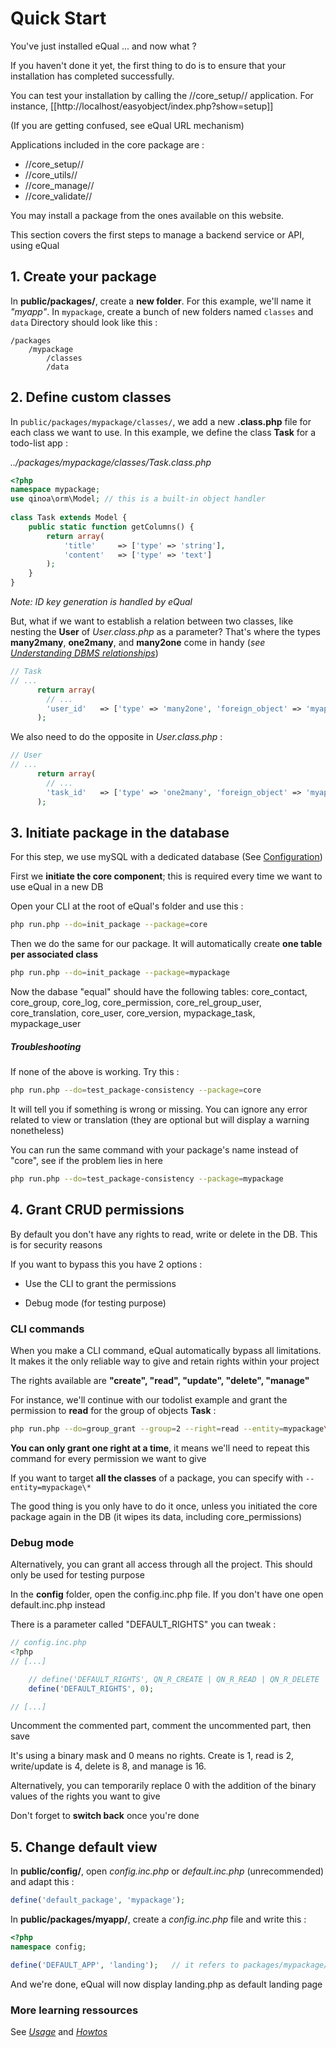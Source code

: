 # Quick Start



You've just installed eQual ... and now what ?

If you haven't done it yet, the first thing to do is to ensure that your installation has completed successfully.

You can test your installation by calling the //core_setup// application. For instance, [[http://localhost/easyobject/index.php?show=setup]]

(If you are getting confused, see eQual URL mechanism) 


Applications included in the core package are : 
  * //core_setup//
  * //core_utils//
  * //core_manage//
  * //core_validate//

You may install a package from the ones available on this website.





This section covers the first steps to manage a backend service or API, using eQual



## 1. Create your package

In **public/packages/**, create a **new folder**. For this example, we'll name it *"myapp"*.
In `mypackage`, create a bunch of new folders named `classes` and `data`
Directory should look like this :

```
/packages
    /mypackage
        /classes
        /data
```



## 2. Define custom classes

In `public/packages/mypackage/classes/`, we add a new **.class.php** file for each class we want to use. 
In this example, we define the class **Task** for a todo-list app :

*../packages/mypackage/classes/Task.class.php*

```php
<?php  
namespace mypackage;
use qinoa\orm\Model; // this is a built-in object handler
    
class Task extends Model {
    public static function getColumns() {
        return array(
            'title'     => ['type' => 'string'],
            'content'   => ['type' => 'text']
        );
    }
}
```

*Note: ID key generation is handled by eQual*

But, what if we want to establish a relation between two classes, like nesting the **User** of *User.class.php* as a parameter?
That's where the types **many2many**, **one2many**, and **many2one** come in handy (*see [Understanding DBMS relationships](https://afteracademy.com/blog/what-are-the-different-types-of-relationships-in-dbms)*)

```php
// Task
// ...
      return array(
        // ...
        'user_id'	=> ['type' => 'many2one', 'foreign_object' => 'myapp\User']
      );
```

We also need to do the opposite in *User.class.php* :

```php
// User
// ...
      return array(
        // ...
        'task_id'	=> ['type' => 'one2many', 'foreign_object' => 'myapp\Task']
      );
```



## 3. Initiate package in the database

For this step, we use mySQL with a dedicated database (See [Configuration](configuration.md))

First we **initiate the core component**; this is required every time we want to use eQual in a new DB

Open your CLI at the root of eQual's folder and use this :

```bash
php run.php --do=init_package --package=core
```

Then we do the same for our package. It will automatically create **one table per associated class**

```bash
php run.php --do=init_package --package=mypackage
```

Now the dabase "equal" should have the following tables: core_contact, core_group, core_log, core_permission, core_rel_group_user, core_translation, core_user, core_version, mypackage_task, mypackage_user

##### Troubleshooting

If none of the above is working. Try this :

```bash
php run.php --do=test_package-consistency --package=core
```

It will tell you if something is wrong or missing. You can ignore any error related to view or translation (they are optional but will display a warning nonetheless)

You can run the same command with your package's name instead of "core", see if the problem lies in here

```bash
php run.php --do=test_package-consistency --package=mypackage
```



## 4. Grant CRUD permissions

By default you don't have any rights to read, write or delete in the DB. This is for security reasons

If you want to bypass this you have 2 options :

- Use the CLI to grant the permissions

- Debug mode (for testing purpose)

### CLI commands

When you make a CLI command, eQual automatically bypass all limitations. It makes it the only reliable way to give and retain rights within your project

The rights available are **"create", "read", "update", "delete", "manage"**

For instance, we'll continue with our todolist example and grant the permission to **read** for the group of objects **Task** :

```bash
php run.php --do=group_grant --group=2 --right=read --entity=mypackage\Task
```

**You can only grant one right at a time**, it means we'll need to repeat this command for every permission we want to give

If you want to target **all the classes** of a package, you can specify with ``` --entity=mypackage\* ```


The good thing is you only have to do it once, unless you initiated the core package again in the DB (it wipes its data, including core_permissions)

### Debug mode

Alternatively, you can grant all access through all the project. This should only be used for testing purpose

In the **config** folder, open the config.inc.php file. If you don't have one open default.inc.php instead

There is a parameter called "DEFAULT_RIGHTS" you can tweak :

```php
// config.inc.php
<?php
// [...]

    // define('DEFAULT_RIGHTS', QN_R_CREATE | QN_R_READ | QN_R_DELETE | QN_R_WRITE);
    define('DEFAULT_RIGHTS', 0);

// [...]
```

Uncomment the commented part, comment the uncommented part, then save

It's using a binary mask and 0 means no rights. Create is 1, read is 2, write/update is 4, delete is 8, and manage is 16.

Alternatively, you can temporarily replace 0 with the addition of the binary values of the rights you want to give

Don't forget to **switch back** once you're done



## 5. Change default view

In **public/config/**, open *config.inc.php* or *default.inc.php* (unrecommended) and adapt this :

```php
define('default_package', 'mypackage');
```

In **public/packages/myapp/**, create a *config.inc.php* file and write this :

```php
<?php
namespace config;

define('DEFAULT_APP', 'landing');	// it refers to packages/mypackage/apps/landing.php
```

And we're done, eQual will now display landing.php as default landing page



### More learning ressources

See [*Usage*](../usage/directory-structure.md) and [*Howtos*](../howtos-and-examples/generic-cheat-sheet.md)